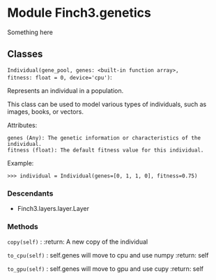 Module Finch3.genetics
======================
Something here

Classes
-------

`Individual(gene_pool, genes: <built-in function array>, fitness: float = 0, device='cpu')`:


Represents an individual in a population.

This class can be used to model various types of individuals, such as images, books, or vectors.

Attributes:

    genes (Any): The genetic information or characteristics of the individual.
    fitness (float): The default fitness value for this individual.
Example:

    >>> individual = Individual(genes=[0, 1, 1, 0], fitness=0.75)

### Descendants

* Finch3.layers.layer.Layer

### Methods

`copy(self)`
:   :return: A new copy of the individual

`to_cpu(self)`
:   self.genes will move to cpu and use numpy
    :return: self

`to_gpu(self)`
:   self.genes will move to gpu and use cupy
    :return: self